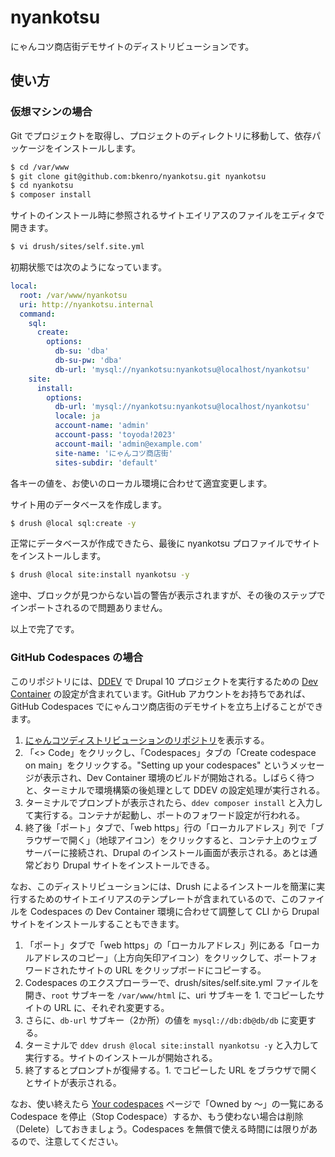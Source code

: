 # nyankotsu

にゃんコツ商店街デモサイトのディストリビューションです。

## 使い方

### 仮想マシンの場合

Git でプロジェクトを取得し、プロジェクトのディレクトリに移動して、依存パッケージをインストールします。

```bash
$ cd /var/www
$ git clone git@github.com:bkenro/nyankotsu.git nyankotsu
$ cd nyankotsu
$ composer install
```

サイトのインストール時に参照されるサイトエイリアスのファイルをエディタで開きます。

```bash
$ vi drush/sites/self.site.yml
```

初期状態では次のようになっています。

```yaml
local:
  root: /var/www/nyankotsu
  uri: http://nyankotsu.internal
  command:
    sql:
      create:
        options:
          db-su: 'dba'
          db-su-pw: 'dba'
          db-url: 'mysql://nyankotsu:nyankotsu@localhost/nyankotsu'
    site:
      install:
        options:
          db-url: 'mysql://nyankotsu:nyankotsu@localhost/nyankotsu'
          locale: ja
          account-name: 'admin'
          account-pass: 'toyoda!2023'
          account-mail: 'admin@example.com'
          site-name: 'にゃんコツ商店街'
          sites-subdir: 'default'
```

各キーの値を、お使いのローカル環境に合わせて適宜変更します。

サイト用のデータベースを作成します。

```bash
$ drush @local sql:create -y
```
正常にデータベースが作成できたら、最後に nyankotsu プロファイルでサイトをインストールします。

```bash
$ drush @local site:install nyankotsu -y
```

途中、ブロックが見つからない旨の警告が表示されますが、その後のステップでインポートされるので問題ありません。

以上で完了です。

### GitHub Codespaces の場合

このリポジトリには、[DDEV](https://ddev.readthedocs.io/) で Drupal 10 プロジェクトを実行するための [Dev Container](https://code.visualstudio.com/docs/devcontainers/containers) の設定が含まれています。GitHub アカウントをお持ちであれば、GitHub Codespaces でにゃんコツ商店街のデモサイトを立ち上げることができます。

1. [にゃんコツディストリビューションのリポジトリ](https://github.com/bkenro/nyankotsu)を表示する。
2. 「<> Code」をクリックし、「Codespaces」タブの「Create codespace on main」をクリックする。"Setting up your codespaces" というメッセージが表示され、Dev Container 環境のビルドが開始される。しばらく待つと、ターミナルで環境構築の後処理として DDEV の設定処理が実行される。
3. ターミナルでプロンプトが表示されたら、`ddev composer install` と入力して実行する。コンテナが起動し、ポートのフォワード設定が行われる。
4. 終了後「ポート」タブで、「web https」行の「ローカルアドレス」列で「ブラウザーで開く」（地球アイコン）をクリックすると、コンテナ上のウェブサーバーに接続され、Drupal のインストール画面が表示される。あとは通常どおり Drupal サイトをインストールできる。

なお、このディストリビューションには、Drush によるインストールを簡潔に実行するためのサイトエイリアスのテンプレートが含まれているので、このファイルを Codespaces の Dev Container 環境に合わせて調整して CLI から Drupal サイトをインストールすることもできます。

1. 「ポート」タブで「web https」の「ローカルアドレス」列にある「ローカルアドレスのコピー」（上方向矢印アイコン）をクリックして、ポートフォワードされたサイトの URL をクリップボードにコピーする。
2. Codespaces のエクスプローラーで、drush/sites/self.site.yml ファイルを開き、`root` サブキーを `/var/www/html` に、uri サブキーを 1. でコピーしたサイトの URL に、それぞれ変更する。
3. さらに、`db-url` サブキー（2か所）の値を `mysql://db:db@db/db` に変更する。
4. ターミナルで `ddev drush @local site:install nyankotsu -y` と入力して実行する。サイトのインストールが開始される。
5. 終了するとプロンプトが復帰する。1. でコピーした URL をブラウザで開くとサイトが表示される。

なお、使い終えたら [Your codespaces](https://github.com/codespaces) ページで「Owned by 〜」の一覧にある Codespace を停止（Stop Codespace）するか、もう使わない場合は削除（Delete）しておきましょう。Codespaces を無償で使える時間には限りがあるので、注意してください。
